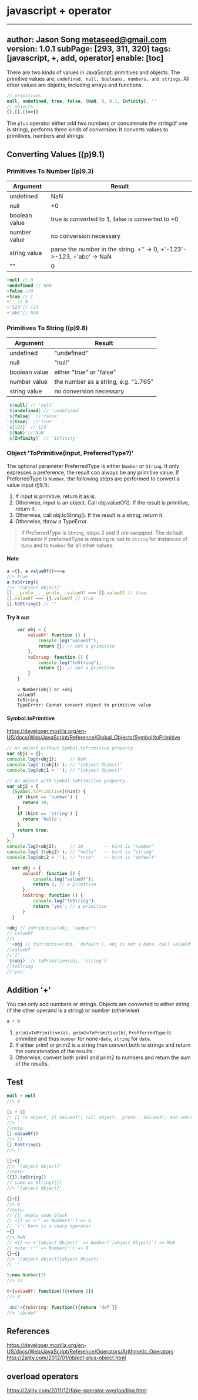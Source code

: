 # javascript + operator
---
author: Jason Song <metaseed@gmail.com>
version: 1.0.1
subPage: [293, 311, 320]
tags: [javascript, +, add, operator]
enable: [toc]
---
There are two kinds of values in JavaScript: primitives and objects. The primitive values are: `undefined, null, booleans, numbers, and strings`. All other values are objects, including arrays and functions.
```js
// primitives
null, undefined, true, false, [NaN, 0, 0.1, Infinity], ''
// objects
{},[],()=>{}
```

The `plus` operator either add two numbers or concatenate the string(if one is string), performs three kinds of conversion: It converts values to primitives, numbers and strings: 
## Converting Values ((p)9.1)
### Primitives To Number ((p)9.3)
|Argument	|Result|
|---|---|
undefined|	NaN
null	|+0
boolean value|	true is converted to 1, false is converted to +0
number value|	no conversion necessary
string value |parse the number in the string. +'' -> 0, +'-123'->-123, +'abc' -> NaN
""|0
```js
+null // 0
+undefined // NaN
+false //0
+true // 1
+'' // 0
+'123'// 123
+'abc'// NaN
```
### Primitives To String ((p)9.8)

Argument|	Result
---|---
undefined|	"undefined"
null	|"null"
boolean value|	either "true" or "false"
number value|	the number as a string, e.g. "1.765"
string value	|no conversion necessary
```js
`${null}`// 'null'
`${undefined}`// 'undefined'
`${false}` //'false'
`${true}` //'true'
`${123}` //'123'
`${NaN}`//'NaN'
`${Infinity}` // 'Infinity' 
``` 
### Object 'ToPrimitive(input, PreferredType?)'
The optional parameter PreferredType is either `Number` or `String`. It only expresses a preference, the result can always be any primitive value. If PreferredType is `Number`, the following steps are performed to convert a value input (§9.1):
1. If input is primitive, return it as is. 
1. Otherwise, input is an object. Call obj.valueOf(). If the result is primitive, return it.
1. Otherwise, call obj.toString(). If the result is a string, return it.
1. Otherwise, throw a TypeError. 

> If PreferredType is `String`, steps 2 and 3 are swapped. The default behavior if preferredType is missing is: set to `String` for instances of `Date` and to `Number` for all other values.  

#### Note
```js
a ={}, a.valueOf()===a
//> true
a.toString()
//> '[object Object]'
[].__proto__.__proto__.valueOf === [].valueOf // true, 
[].valueOf === {}.valueOf // true
[].toString() // ''
```
#### Try it out
```js
    var obj = {
        valueOf: function () {
            console.log("valueOf");
            return {}; // not a primitive
        },
        toString: function () {
            console.log("toString");
            return {}; // not a primitive
        }
    }
```
```
    > Number(obj) or +obj
    valueOf
    toString
    TypeError: Cannot convert object to primitive value
```

#### Symbol.toPrimitive
https://developer.mozilla.org/en-US/docs/Web/JavaScript/Reference/Global_Objects/Symbol/toPrimitive

```js
// An object without Symbol.toPrimitive property.
var obj1 = {};
console.log(+obj1);     // NaN
console.log(`${obj1}`); // "[object Object]"
console.log(obj1 + ''); // "[object Object]"

// An object with Symbol.toPrimitive property.
var obj2 = {
  [Symbol.toPrimitive](hint) {
    if (hint == 'number') {
      return 10;
    }
    if (hint == 'string') {
      return 'hello';
    }
    return true;
  }
};
console.log(+obj2);     // 10        -- hint is "number"
console.log(`${obj2}`); // "hello"   -- hint is "string"
console.log(obj2 + ''); // "true"    -- hint is "default"
```

  ```js
    var obj = {
        valueOf: function () {
            console.log("valueOf");
            return 1; // a primitive
        },
        toString: function () {
            console.log("toString");
            return 'yes'; // a primitive
        }
    }

+obj // toPrimitive(obj, 'number')
// valueOf
//1
''+obj // toPrimitive(obj, 'default'), obj is not a Date, call valueOf first, 1 is a primitive then use it.
//valueOf
//'1'
`${obj}` // toPrimitive(obj, 'string')
//toString
//'yes'
```

## Addition '+'
You can only add numbers or strings. Objects are converted to either string (if the other operand is a string) or number (otherwise)

```js
a + b
```
1. `prim1=ToPrimitive(a), prim2=ToPrimitive(b)`, `PrefferredType` is ommited and thus `number` for none-`date`, `string` for `date`.
1. If either prim1 or prim2 is a string then convert both to strings and return the concatenation of the results.
1. Otherwise, convert both prim1 and prim2 to numbers and return the sum of the results.

## Test
```js
null + null
//> 0
```

```js
[] + []
// [] is object, [].ValueOf() call object.__proto__.ValueOf() and return this(not primitive), then call [].toString() ->''
//> ''
//note:
[].valueOf()
//> []
[].toString()
//> ''
```
```js
[]+{}
//> '[object Object]'
//note:
({}).toString()
// same as String({})
//> '[object Object]'
```

```js
{}+[]
//> 0
//note:
// {}: empty code block
// +[] => +'' => Number('') => 0
// '+': here is a unary operator
+{}
//> NaN
// +{} => +'[object Object]' => Number('[object Object]') => NaN
// note: +'' => Number('') => 0
{}+{}
//> '[object Object][object Object]'
// ''
```

```js
5+new Number(7)
//> 12

6+{valueOf: function(){return 2}}
//> 8

'abc'+{toString: function(){return 'def'}}
//> 'abcdef'
```

## References
https://developer.mozilla.org/en-US/docs/Web/JavaScript/Reference/Operators/Arithmetic_Operators
http://2ality.com/2012/01/object-plus-object.html

## overload operators
https://2ality.com/2011/12/fake-operator-overloading.html
